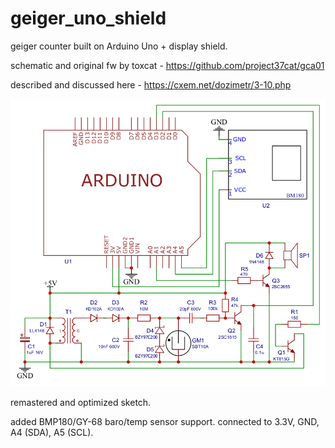 # geiger_uno_shield
geiger counter built on Arduino Uno + display shield.

schematic and original fw by toxcat - https://github.com/project37cat/gca01

described and discussed here - https://cxem.net/dozimetr/3-10.php

![Screenshot](schematic_2020-08-13_15-50-26.png)

remastered and optimized sketch.

added BMP180/GY-68 baro/temp sensor support. connected to 3.3V, GND, A4 (SDA), A5 (SCL).
